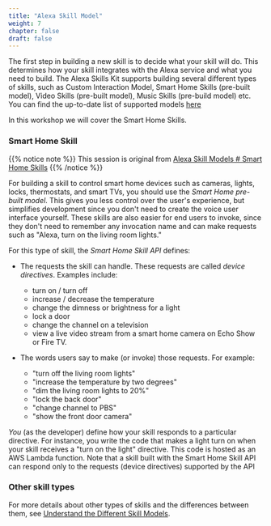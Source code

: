 ```yaml
---
title: "Alexa Skill Model"
weight: 7
chapter: false
draft: false
---
```


The first step in building a new skill is to decide what your skill will do. This determines how your skill integrates with the Alexa service and what you need to build. The Alexa Skills Kit supports building several different types of skills, such as Custom Interaction Model, Smart Home Skills (pre-built model), Video Skills (pre-built model), Music Skills (pre-build model) etc. You can find the up-to-date list of supported models [here](https://developer.amazon.com/docs/ask-overviews/build-skills-with-the-alexa-skills-kit.html)

In this workshop we will cover the Smart Home Skills.

### Smart Home Skill

{{% notice note %}}
This session is original from
[Alexa Skill Models # Smart Home Skills](https://developer.amazon.com/docs/ask-overviews/understanding-the-different-types-of-skills.html#smart-home-skills-pre-built-model)
{{% /notice %}}
  
For building a skill to control smart home devices such as cameras, lights, locks, thermostats, and smart TVs, you should use the _Smart Home pre-built model_. This gives you less control over the user's experience, but simplifies development since you don't need to create the voice user interface yourself. These skills are also easier for end users to invoke, since they don't need to remember any invocation name and can make requests such as "Alexa, turn on the living room lights."

For this type of skill, the _Smart Home Skill API_ defines:

* The requests the skill can handle. These requests are called _device directives_. Examples include:

  * turn on / turn off
  * increase / decrease the temperature
  * change the dimness or brightness for a light
  * lock a door
  * change the channel on a television
  * view a live video stream from a smart home camera on Echo Show or Fire TV.

* The words users say to make (or invoke) those requests. For example:
  * "turn off the living room lights"
  * "increase the temperature by two degrees"
  * "dim the living room lights to 20%"
  * "lock the back door"
  * "change channel to PBS"
  * "show the front door camera"

_You_ (as the developer) define how your skill responds to a particular directive. For instance, you write the code that makes a light turn on when your skill receives a "turn on the light" directive. This code is hosted as an AWS Lambda function. Note that a skill built with the Smart Home Skill API can respond only to the requests (device directives) supported by the API

### Other skill types
For more details about other types of skills and the differences between them, see [Understand the Different Skill Models](https://developer.amazon.com/docs/ask-overviews/understanding-the-different-types-of-skills.html).


